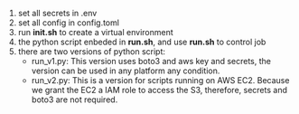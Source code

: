 1. set all secrets in .env
2. set all config in config.toml
3. run **init.sh** to create a virtual environment
4. the python script enbeded in **run.sh**, and use **run.sh**  to control job
5. there are two versions of python script:
    - run_v1.py: This version uses boto3 and aws key and secrets, the version can be used in any platform any condition.
    - run_v2.py: This is a version for scripts running on AWS EC2. Because we grant the EC2 a IAM role to access the S3, therefore, secrets and boto3 are not required. 
